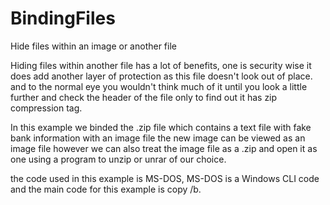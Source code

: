 # BindingFiles
Hide files within an image or another file

Hiding files within another file has a lot of benefits, one is security wise it does add another layer of protection as this file doesn't look out of place.
and to the normal eye you wouldn't think much of it until you look a little further and check the header of the file only to find out it has zip compression tag.

In this example we binded the .zip file which contains a text file with fake bank information with an image file the new image can be viewed
as an image file however we can also treat the image file as a .zip and open it as one using a program to unzip or unrar of our choice.

the code used in this example is MS-DOS, MS-DOS is a Windows CLI code and the main code for this example is copy /b.
